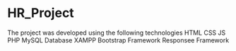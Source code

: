 # HR_Project
The project was developed using the following technologies
HTML
CSS
JS
PHP
MySQL Database
XAMPP
Bootstrap Framework
Responsee Framework
